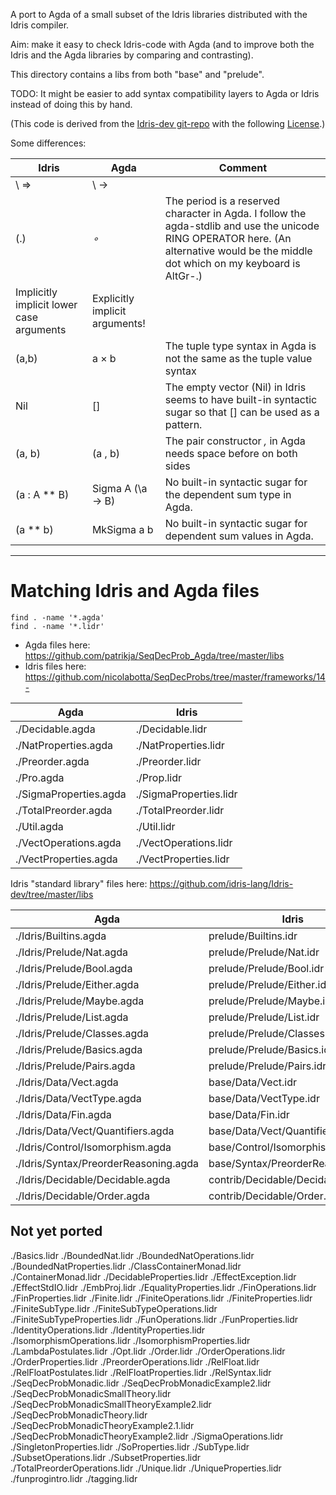 A port to Agda of a small subset of the Idris libraries distributed
with the Idris compiler.

Aim: make it easy to check Idris-code with Agda (and to improve both
the Idris and the Agda libraries by comparing and contrasting).

This directory contains a libs from both "base" and "prelude".

TODO: It might be easier to add syntax compatibility layers to Agda or
Idris instead of doing this by hand.

(This code is derived from the
[Idris-dev git-repo](https://github.com/idris-lang/Idris-dev) with the
following [License](Idris/LICENSE).)

Some differences:

| Idris | Agda | Comment |
| ----- | ---- | ------- |
| \ =>  | \ -> |         |
| (.)   | _∘_  | The period is a reserved character in Agda. I follow the agda-stdlib and use the unicode RING OPERATOR here. (An alternative would be the middle dot which on my keyboard is AltGr-.) |
| Implicitly implicit lower case arguments | Explicitly implicit arguments! |
| (a,b) | a × b | The tuple type syntax in Agda is not the same as the tuple value syntax |
| Nil   | []   | The empty vector (Nil) in Idris seems to have built-in syntactic sugar so that [] can be used as a pattern. |
| (a, b) | (a , b) | The pair constructor _,_ in Agda needs space before on both sides |
| (a : A ** B) | Sigma A (\a -> B) | No built-in syntactic sugar for the dependent sum type in Agda. |
| (a ** b) | MkSigma a b | No built-in syntactic sugar for dependent sum values in Agda. |

----------------------------------------------------------------

# Matching Idris and Agda files

``` Shell
find . -name '*.agda'
find . -name '*.lidr'
```

* Agda files here: https://github.com/patrikja/SeqDecProb_Agda/tree/master/libs
* Idris files here: https://github.com/nicolabotta/SeqDecProbs/tree/master/frameworks/14-

| Agda                                           | Idris |
| ----------                                     | ----- |
| ./Decidable.agda                               | ./Decidable.lidr |
| ./NatProperties.agda                           | ./NatProperties.lidr |
| ./Preorder.agda                                | ./Preorder.lidr |
| ./Pro.agda                                     | ./Prop.lidr |
| ./SigmaProperties.agda                         | ./SigmaProperties.lidr |
| ./TotalPreorder.agda                           | ./TotalPreorder.lidr |
| ./Util.agda                                    | ./Util.lidr |
| ./VectOperations.agda                          | ./VectOperations.lidr |
| ./VectProperties.agda                          | ./VectProperties.lidr |

Idris "standard library" files here: https://github.com/idris-lang/Idris-dev/tree/master/libs

| Agda                                           | Idris |
| -----                                          | ----- |
| ./Idris/Builtins.agda                          | prelude/Builtins.idr |
| ./Idris/Prelude/Nat.agda                       | prelude/Prelude/Nat.idr                     |
| ./Idris/Prelude/Bool.agda                      | prelude/Prelude/Bool.idr                    |
| ./Idris/Prelude/Either.agda                    | prelude/Prelude/Either.idr                  |
| ./Idris/Prelude/Maybe.agda                     | prelude/Prelude/Maybe.idr                   |
| ./Idris/Prelude/List.agda                      | prelude/Prelude/List.idr                    |
| ./Idris/Prelude/Classes.agda                   | prelude/Prelude/Classes.idr                 |
| ./Idris/Prelude/Basics.agda                    | prelude/Prelude/Basics.idr                  |
| ./Idris/Prelude/Pairs.agda                     | prelude/Prelude/Pairs.idr                   |
| ./Idris/Data/Vect.agda                         | base/Data/Vect.idr |
| ./Idris/Data/VectType.agda                     | base/Data/VectType.idr |
| ./Idris/Data/Fin.agda                          | base/Data/Fin.idr |
| ./Idris/Data/Vect/Quantifiers.agda             | base/Data/Vect/Quantifiers.idr |
| ./Idris/Control/Isomorphism.agda               | base/Control/Isomorphism.idr |
| ./Idris/Syntax/PreorderReasoning.agda          | base/Syntax/PreorderReasoning.idr |
| ./Idris/Decidable/Decidable.agda               | contrib/Decidable/Decidable.idr |
| ./Idris/Decidable/Order.agda                   | contrib/Decidable/Order.idr |


## Not yet ported

./Basics.lidr
./BoundedNat.lidr
./BoundedNatOperations.lidr
./BoundedNatProperties.lidr
./ClassContainerMonad.lidr
./ContainerMonad.lidr
./DecidableProperties.lidr
./EffectException.lidr
./EffectStdIO.lidr
./EmbProj.lidr
./EqualityProperties.lidr
./FinOperations.lidr
./FinProperties.lidr
./Finite.lidr
./FiniteOperations.lidr
./FiniteProperties.lidr
./FiniteSubType.lidr
./FiniteSubTypeOperations.lidr
./FiniteSubTypeProperties.lidr
./FunOperations.lidr
./FunProperties.lidr
./IdentityOperations.lidr
./IdentityProperties.lidr
./IsomorphismOperations.lidr
./IsomorphismProperties.lidr
./LambdaPostulates.lidr
./Opt.lidr
./Order.lidr
./OrderOperations.lidr
./OrderProperties.lidr
./PreorderOperations.lidr
./RelFloat.lidr
./RelFloatPostulates.lidr
./RelFloatProperties.lidr
./RelSyntax.lidr
./SeqDecProbMonadic.lidr
./SeqDecProbMonadicExample2.lidr
./SeqDecProbMonadicSmallTheory.lidr
./SeqDecProbMonadicSmallTheoryExample2.lidr
./SeqDecProbMonadicTheory.lidr
./SeqDecProbMonadicTheoryExample2.1.lidr
./SeqDecProbMonadicTheoryExample2.lidr
./SigmaOperations.lidr
./SingletonProperties.lidr
./SoProperties.lidr
./SubType.lidr
./SubsetOperations.lidr
./SubsetProperties.lidr
./TotalPreorderOperations.lidr
./Unique.lidr
./UniqueProperties.lidr
./funprogintro.lidr
./tagging.lidr

